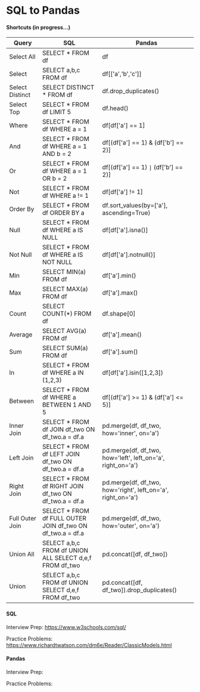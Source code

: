 # SQL to Pandas

#### Shortcuts (in progress...)

| Query           | SQL                                                        | Pandas                                                       |
|-----------------|------------------------------------------------------------|--------------------------------------------------------------|
| Select All      | SELECT * FROM df                                           | df                                                           |
| Select          | SELECT a,b,c FROM df                                       | df[['a','b','c']]                                            |
| Select Distinct | SELECT DISTINCT * FROM df                                  | df.drop_duplicates()                                         |
| Select Top      | SELECT * FROM df LIMIT 5                                   | df.head()                                                    |
| Where           | SELECT * FROM df WHERE a = 1                               | df[df['a'] == 1]                                             |
| And             | SELECT * FROM df WHERE a = 1 AND b = 2                     | df[(df['a'] == 1) & (df['b'] == 2)]                          |
| Or              | SELECT * FROM df WHERE a = 1 OR b = 2                      | df[(df['a'] == 1) <code>&#124;</code> (df['b'] == 2)]        |
| Not             | SELECT * FROM df WHERE a != 1                              | df[df['a'] != 1]                                             |
| Order By        | SELECT * FROM df ORDER BY a                                | df.sort_values(by=['a'], ascending=True)                     |
| Null            | SELECT * FROM df WHERE a IS NULL                           | df[df['a'].isna()]                                           |
| Not Null        | SELECT * FROM df WHERE a IS NOT NULL                       | df[df['a'].notnull()]                                        |
| Min             | SELECT MIN(a) FROM df                                      | df['a'].min()                                                |
| Max             | SELECT MAX(a) FROM df                                      | df['a'].max()                                                |
| Count           | SELECT COUNT(*) FROM df                                    | df.shape[0]                                                  |
| Average         | SELECT AVG(a) FROM df                                      | df['a'].mean()                                               |
| Sum             | SELECT SUM(a) FROM df                                      | df['a'].sum()                                                |
| In              | SELECT * FROM df WHERE a IN (1,2,3)                        | df[df['a'].isin([1,2,3])                                     |
| Between         | SELECT * FROM df WHERE a BETWEEN 1 AND 5                   | df[(df['a'] >= 1) & (df['a'] <= 5)]                          |
| Inner Join      | SELECT * FROM df JOIN df_two ON df_two.a = df.a            | pd.merge(df, df_two, how='inner', on='a')                    |
| Left Join       | SELECT * FROM df LEFT JOIN df_two ON df_two.a = df.a       | pd.merge(df, df_two, how='left', left_on='a', right_on='a')  |
| Right Join      | SELECT * FROM df RIGHT JOIN df_two ON df_two.a = df.a      | pd.merge(df, df_two, how='right', left_on='a', right_on='a') |
| Full Outer Join | SELECT * FROM df FULL OUTER JOIN df_two ON df_two.a = df.a | pd.merge(df, df_two, how='outer', on='a')                    |
| Union All       | SELECT a,b,c FROM df UNION ALL SELECT d,e,f FROM df_two    | pd.concat([df, df_two])                                      |
| Union           | SELECT a,b,c FROM df UNION SELECT d,e,f FROM df_two        | pd.concat([df, df_two]).drop_duplicates()                    |

#### SQL

Interview Prep: https://www.w3schools.com/sql/

Practice Problems: https://www.richardtwatson.com/dm6e/Reader/ClassicModels.html


#### Pandas

Interview Prep:

Practice Problems:
